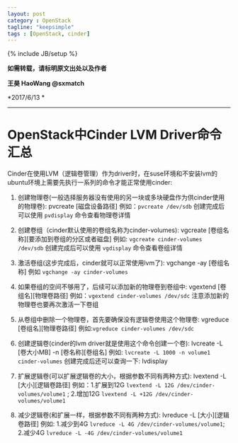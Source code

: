 ```yaml
---
layout: post
category : OpenStack
tagline: "keepsimple"
tags : [OpenStack, cinder]
---
```

{% include JB/setup %}

**如需转载，请标明原文出处以及作者**

**王昊 HaoWang @sxmatch**

*2017/6/13 *

----------

# OpenStack中Cinder LVM Driver命令汇总



Cinder在使用LVM（逻辑卷管理）作为driver时，在suse环境和不安装lvm的ubuntu环境上需要先执行一系列的命令才能正常使用cinder:


1. 创建物理卷(一般选择服务器没有使用的另一块或多块硬盘作为供cinder使用的物理卷): pvcreate [磁盘设备路径] 例如：`pvcreate /dev/sdb` 创建完成后可以使用 `pvdisplay` 命令查看物理卷详情
2. 创建卷组（cinder默认使用的卷组名称为cinder-volumes): vgcreate [卷组名称][要添加到卷组的分区或者磁盘] 例如: `vgcreate cinder-volumes /dev/sdb` 创建完成后可以使用 `vgdisplay` 命令查看卷组详情


3. 激活卷组(这步完成后，cinder就可以正常使用lvm了): vgchange -ay [卷组名称] 例如 `vgchange -ay cinder-volumes`


4. 如果卷组的空间不够用了，后续可以添加新的物理卷到卷组中: vgextend [卷组名][物理卷路径] 例如：`vgextend cinder-volumes /dev/sdc` 注意添加新的物理卷也要再次激活一下卷组


5. 从卷组中删除一个物理卷，首先要确保没有逻辑卷使用这个物理卷: vgreduce [卷组名][物理卷路径] 例如:`vgreduce cinder-volumes /dev/sdc`


6. 创建逻辑卷(cinder的lvm driver就是使用这个命令创建一个卷): lvcreate -L [卷大小MB] -n [卷名称][卷组名] 例如: `lvcreate -L 1000 -n volume1 cinder-volumes` 创建完成后还可以查询一下: lvdisplay


7. 扩展逻辑卷(可以扩展逻辑卷的大小，根据参数不同有两种方式): lvextend -L [大小][逻辑卷路径] 例如：1.扩展到12G `lvextend -L 12G /dev/cinder-volumes/volume1` ; 2.增加12G `lvextend -L +12G /dev/cinder-volumes/volume1`


8. 减少逻辑卷(和扩展一样，根据参数不同有两种方式): lvreduce -L [大小][逻辑卷路径] 例如: 1.减少到4G `lvreduce -L 4G /dev/cinder-volumes/volume1`; 2.减少4G `lvreduce -L -4G /dev/cinder-volumes/volume1`
